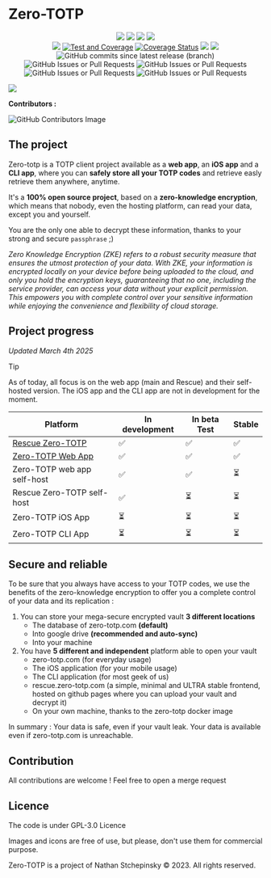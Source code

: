 # Zero-TOTP
<p align="center">
    <img src="https://img.shields.io/uptimerobot/status/m794827592-25c510a0c14f34a3812711a9%20?label=Frontend&link=zero-totp.com"/>
    <img src="https://img.shields.io/uptimerobot/ratio/m794827592-25c510a0c14f34a3812711a9?label=Frontend%20uptime%20(30d)">
    <img src="https://img.shields.io/uptimerobot/status/m798298078-655a23f7108eb3c8082c58ae?label=API&link=zero-totp.com"/>
    <img src="https://img.shields.io/uptimerobot/ratio/m798298078-655a23f7108eb3c8082c58ae?label=API%20uptime%20(30d)">
    <br>
    <img src="https://github.com/SeaweedbrainCY/zero-totp/actions/workflows/deploy_prod.yml/badge.svg"/>
     <a href="https://github.com/SeaweedbrainCY/zero-totp/actions/workflows/test.yml"><img src="https://github.com/SeaweedbrainCY/zero-totp/actions/workflows/test.yml/badge.svg" alt="Test and Coverage"/></a>
    <a href='https://coveralls.io/github/SeaweedbrainCY/zero-totp'><img src='https://coveralls.io/repos/github/SeaweedbrainCY/zero-totp/badge.svg' alt='Coverage Status' /></a>
    <img src="https://img.shields.io/github/license/seaweedbraincy/zero-totp"/>
    <img src="https://img.shields.io/github/v/release/seaweedbraincy/zero-totp"/>
    <img alt="GitHub commits since latest release (branch)" src="https://img.shields.io/github/commits-since/seaweedbraincy/zero-totp/latest/main">
    <br>
    <img alt="GitHub Issues or Pull Requests" src="https://img.shields.io/github/issues/seaweedbraincy/zero-totp">
    <img alt="GitHub Issues or Pull Requests" src="https://img.shields.io/github/issues-closed/seaweedbraincy/zero-totp">
    <img alt="GitHub Issues or Pull Requests" src="https://img.shields.io/github/issues-pr/seaweedbraincy/zero-totp">
    <img alt="GitHub Issues or Pull Requests" src="https://img.shields.io/github/issues-pr-closed/seaweedbraincy/zero-totp">
</p>

<img src="https://github.com/SeaweedbrainCY/zero-totp/blob/main/frontend/src/assets/logo_zero_totp_dark.png?raw=true"/>

**Contributors :**

![GitHub Contributors Image](https://contrib.rocks/image?repo=seaweedbraincy/zero-totp)

## The project 
Zero-totp is a TOTP client project available as a **web app**, an **iOS app** and a **CLI app**, where you can **safely store all your TOTP codes** and retrieve easly retrieve them anywhere, anytime.

It's a **100% open source project**, based on a **zero-knowledge encryption**, which means that nobody, even the hosting platform, can read your data, except you and yourself. 

You are the only one able to decrypt these information, thanks to your strong and secure `passphrase` ;) 

*Zero Knowledge Encryption (ZKE) refers to a robust security measure that ensures the utmost protection of your data. With ZKE, your information is encrypted locally on your device before being uploaded to the cloud, and only you hold the encryption keys, guaranteeing that no one, including the service provider, can access your data without your explicit permission. This empowers you with complete control over your sensitive information while enjoying the convenience and flexibility of cloud storage.*

## Project progress
*Updated March 4th 2025*
> [!TIP]
> As of today, all focus is on the web app (main and Rescue) and their self-hosted version. The iOS app and the CLI app are not in development for the moment.

| Platform | In development | In beta Test | Stable |
| --- | --- | --- | --- |
| [Rescue Zero-TOTP](https://rescue.zero-totp.com) | ✅ | ✅ | ✅ |
| [Zero-TOTP Web App](https://zero-totp.com) | ✅ | ✅ | ✅ |
| Zero-TOTP web app self-host | ✅ | ✅ | ⏳ |
| Rescue Zero-TOTP self-host | ✅ | ⏳ | ⏳ |
| Zero-TOTP iOS App | ⏳ | ⏳ | ⏳ |
| Zero-TOTP CLI App | ⏳ | ⏳ | ⏳ |

## Secure and reliable

To be sure that you always have access to your TOTP codes, we use the benefits of the zero-knowledge encryption to offer you a complete control of your data and its replication : 
1. You can store your mega-secure encrypted vault **3 different locations**   
    - The database of zero-totp.com **(default)**
    - Into google drive **(recommended and auto-sync)**
    - Into your machine
2. You have **5 different and independent** platform able to open your vault
    - zero-totp.com (for everyday usage)
    - The iOS application (for your mobile usage)
    - The CLI application (for most geek of us)
    - rescue.zero-totp.com (a simple, minimal and ULTRA stable frontend, hosted on github pages where you can upload your vault and decrypt it)
    - On your own machine, thanks to the zero-totp docker image

In summary : Your data is safe, even if your vault leak. Your data is available even if zero-totp.com is unreachable. 

## Contribution

All contributions are welcome ! Feel free to open a merge request 

## Licence 

The code is under GPL-3.0 Licence

Images and icons are free of use, but please, don't use them for commercial purpose.

Zero-TOTP is a project of Nathan Stchepinsky © 2023. All rights reserved.
